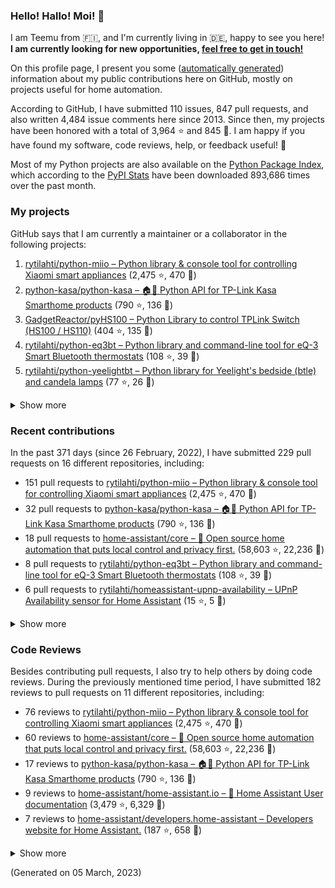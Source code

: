 

### Hello! Hallo! Moi! 👋

I am Teemu from 🇫🇮, and I'm currently living in 🇩🇪, happy to see you here! **I am currently looking for new opportunities, [feel free to get in touch!](https://linkedin.com/in/teemurytilahti)**

On this profile page, I present you some ([automatically generated](https://github.com/rytilahti/rytilahti)) information about my public contributions here on GitHub, 
mostly on projects useful for home automation.

According to GitHub, I have submitted 110 issues, 847 pull requests,
and also written 4,484 issue comments here since 2013.
Since then, my projects have been honored with a total of 3,964 ⭐ and 845 🍴.
I am happy if you have found my software, code reviews, help, or feedback useful! 🥰

Most of my Python projects are also available on the [Python Package Index](https://pypi.org/user/rytilahti/),
which according to the [PyPI Stats](https://pypistats.org/) have been downloaded 893,686 times over the past month.


### My projects

GitHub says that I am currently a maintainer or a collaborator in the following projects:

1. [rytilahti/python-miio – Python library & console tool for controlling Xiaomi smart appliances](https://github.com/rytilahti/python-miio) (2,475 ⭐, 470 🍴)
2. [python-kasa/python-kasa – 🏠🤖 Python API for TP-Link Kasa Smarthome products](https://github.com/python-kasa/python-kasa) (790 ⭐, 136 🍴)
3. [GadgetReactor/pyHS100 – Python Library to control TPLink Switch (HS100 / HS110)](https://github.com/GadgetReactor/pyHS100) (404 ⭐, 135 🍴)
4. [rytilahti/python-eq3bt – Python library and command-line tool for eQ-3 Smart Bluetooth thermostats](https://github.com/rytilahti/python-eq3bt) (108 ⭐, 39 🍴)
5. [rytilahti/python-yeelightbt – Python library for Yeelight's bedside (btle) and candela lamps](https://github.com/rytilahti/python-yeelightbt) (77 ⭐, 26 🍴)

<details><summary>Show more</summary><p>

6. [rytilahti/python-songpal – Python library for interfacing with Sony's Songpal devices](https://github.com/rytilahti/python-songpal) (58 ⭐, 20 🍴)
7. [rytilahti/homeassistant-mpris-bridge – Control your Home Assistant media players from your desktop using MPRIS](https://github.com/rytilahti/homeassistant-mpris-bridge) (16 ⭐, 1 🍴)
8. [rytilahti/homeassistant-upnp-availability – UPnP Availability sensor for Home Assistant](https://github.com/rytilahti/homeassistant-upnp-availability) (15 ⭐, 5 🍴)
9. [rytilahti/python-ubus – Python library for accessing ubus over JSON-RPC](https://github.com/rytilahti/python-ubus) (14 ⭐, 10 🍴)
10. [DNS-OARC/ripe-hackathon-dns-caching – Everything you ever wanted to know about caching resolvers but were afraid to ask](https://github.com/DNS-OARC/ripe-hackathon-dns-caching) (5 ⭐, 2 🍴)
11. [rytilahti/python-nucled – Python interface for intel_nuc_led kernel driver](https://github.com/rytilahti/python-nucled) (2 ⭐, 1 🍴)
</p></details>

### Recent contributions

In the past 371 days (since 26 February, 2022), I have submitted 229 pull requests on 16 different repositories, including:
* 151 pull requests to [rytilahti/python-miio – Python library & console tool for controlling Xiaomi smart appliances](https://github.com/rytilahti/python-miio) (2,475 ⭐, 470 🍴)
* 32 pull requests to [python-kasa/python-kasa – 🏠🤖 Python API for TP-Link Kasa Smarthome products](https://github.com/python-kasa/python-kasa) (790 ⭐, 136 🍴)
* 18 pull requests to [home-assistant/core – :house_with_garden: Open source home automation that puts local control and privacy first.](https://github.com/home-assistant/core) (58,603 ⭐, 22,236 🍴)
* 8 pull requests to [rytilahti/python-eq3bt – Python library and command-line tool for eQ-3 Smart Bluetooth thermostats](https://github.com/rytilahti/python-eq3bt) (108 ⭐, 39 🍴)
* 6 pull requests to [rytilahti/homeassistant-upnp-availability – UPnP Availability sensor for Home Assistant](https://github.com/rytilahti/homeassistant-upnp-availability) (15 ⭐, 5 🍴)

<details><summary>Show more</summary><p>

* 4 pull requests to [home-assistant/developers.home-assistant – Developers website for Home Assistant.](https://github.com/home-assistant/developers.home-assistant) (187 ⭐, 658 🍴)
* 4 pull requests to [rytilahti/python-songpal – Python library for interfacing with Sony's Songpal devices](https://github.com/rytilahti/python-songpal) (58 ⭐, 20 🍴)
* 2 pull requests to [Squachen/micloud – Library for connecting to xiaomi cloud. ](https://github.com/Squachen/micloud) (109 ⭐, 11 🍴)
* 2 pull requests to [home-assistant/brands – 🎨 Brands for Home Assistant](https://github.com/home-assistant/brands) (150 ⭐, 1,041 🍴)
* 1 pull requests to [hacs/default – The home of the default HACS repositories.](https://github.com/hacs/default) (257 ⭐, 687 🍴)
* 1 pull requests to [home-assistant/home-assistant.io – :blue_book: Home Assistant User documentation](https://github.com/home-assistant/home-assistant.io) (3,479 ⭐, 6,329 🍴)
</p></details>


### Code Reviews

Besides contributing pull requests, I also try to help others by doing code reviews.
During the previously mentioned time period, I have submitted 182 reviews to pull requests on 11 different repositories, including:
* 76 reviews to [rytilahti/python-miio – Python library & console tool for controlling Xiaomi smart appliances](https://github.com/rytilahti/python-miio) (2,475 ⭐, 470 🍴)
* 60 reviews to [home-assistant/core – :house_with_garden: Open source home automation that puts local control and privacy first.](https://github.com/home-assistant/core) (58,603 ⭐, 22,236 🍴)
* 17 reviews to [python-kasa/python-kasa – 🏠🤖 Python API for TP-Link Kasa Smarthome products](https://github.com/python-kasa/python-kasa) (790 ⭐, 136 🍴)
* 9 reviews to [home-assistant/home-assistant.io – :blue_book: Home Assistant User documentation](https://github.com/home-assistant/home-assistant.io) (3,479 ⭐, 6,329 🍴)
* 7 reviews to [home-assistant/developers.home-assistant – Developers website for Home Assistant.](https://github.com/home-assistant/developers.home-assistant) (187 ⭐, 658 🍴)

<details><summary>Show more</summary><p>

* 4 reviews to [rytilahti/python-eq3bt – Python library and command-line tool for eQ-3 Smart Bluetooth thermostats](https://github.com/rytilahti/python-eq3bt) (108 ⭐, 39 🍴)
* 3 reviews to [rytilahti/python-songpal – Python library for interfacing with Sony's Songpal devices](https://github.com/rytilahti/python-songpal) (58 ⭐, 20 🍴)
* 2 reviews to [rytilahti/homeassistant-upnp-availability – UPnP Availability sensor for Home Assistant](https://github.com/rytilahti/homeassistant-upnp-availability) (15 ⭐, 5 🍴)
* 2 reviews to [rytilahti/home-assistant – :house_with_garden: Open-source home automation platform running on Python 3](https://github.com/rytilahti/home-assistant) (1 ⭐, 2 🍴)
* 1 reviews to [home-assistant-libs/home-assistant-bluetooth – Basic bluetooth models used by Home Assistant.](https://github.com/home-assistant-libs/home-assistant-bluetooth) (3 ⭐, 1 🍴)
* 1 reviews to [SoCo/SoCo – SoCo (Sonos Controller) is a Python project that allows you to programmatically control Sonos speakers.](https://github.com/SoCo/SoCo) (1,378 ⭐, 227 🍴)
</p></details>

(Generated on 05 March, 2023)
